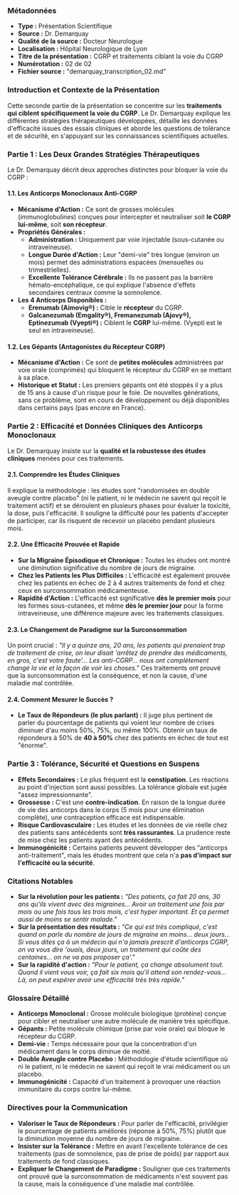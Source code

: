 ### **Métadonnées**

- **Type :** Présentation Scientifique
- **Source :** Dr. Demarquay
- **Qualité de la source :** Docteur Neurologue
- **Localisation :** Hôpital Neurologique de Lyon
- **Titre de la présentation :** CGRP et traitements ciblant la voie du CGRP
- **Numérotation :** 02 de 02
- **Fichier source :** "demarquay_transcription_02.md"

### **Introduction et Contexte de la Présentation**

Cette seconde partie de la présentation se concentre sur les **traitements qui ciblent spécifiquement la voie du CGRP**. Le Dr. Demarquay explique les différentes stratégies thérapeutiques développées, détaille les données d'efficacité issues des essais cliniques et aborde les questions de tolérance et de sécurité, en s'appuyant sur les connaissances scientifiques actuelles.

### **Partie 1 : Les Deux Grandes Stratégies Thérapeutiques**

Le Dr. Demarquay décrit deux approches distinctes pour bloquer la voie du CGRP :

#### **1.1. Les Anticorps Monoclonaux Anti-CGRP**

- **Mécanisme d'Action :** Ce sont de grosses molécules (immunoglobulines) conçues pour intercepter et neutraliser soit **le CGRP lui-même**, soit **son récepteur**.
- **Propriétés Générales :**
  - **Administration :** Uniquement par voie injectable (sous-cutanée ou intraveineuse).
  - **Longue Durée d'Action :** Leur "demi-vie" très longue (environ un mois) permet des administrations espacées (mensuelles ou trimestrielles).
  - **Excellente Tolérance Cérébrale :** Ils ne passent pas la barrière hémato-encéphalique, ce qui explique l'absence d'effets secondaires centraux comme la somnolence.
- **Les 4 Anticorps Disponibles :**
  - **Erenumab (Aimovig®) :** Cible le **récepteur** du CGRP.
  - **Galcanezumab (Emgality®), Fremanezumab (Ajovy®), Eptinezumab (Vyepti®) :** Ciblent le **CGRP** lui-même. (Vyepti est le seul en intraveineuse).

#### **1.2. Les Gépants (Antagonistes du Récepteur CGRP)**

- **Mécanisme d'Action :** Ce sont de **petites molécules** administrées par voie orale (comprimés) qui bloquent le récepteur du CGRP en se mettant à sa place.
- **Historique et Statut :** Les premiers gépants ont été stoppés il y a plus de 15 ans à cause d'un risque pour le foie. De nouvelles générations, sans ce problème, sont en cours de développement ou déjà disponibles dans certains pays (pas encore en France).

### **Partie 2 : Efficacité et Données Cliniques des Anticorps Monoclonaux**

Le Dr. Demarquay insiste sur la **qualité et la robustesse des études cliniques** menées pour ces traitements.

#### **2.1. Comprendre les Études Cliniques**

Il explique la méthodologie : les études sont "randomisées en double aveugle contre placebo" (ni le patient, ni le médecin ne savent qui reçoit le traitement actif) et se déroulent en plusieurs phases pour évaluer la toxicité, la dose, puis l'efficacité. Il souligne la difficulté pour les patients d'accepter de participer, car ils risquent de recevoir un placebo pendant plusieurs mois.

#### **2.2. Une Efficacité Prouvée et Rapide**

- **Sur la Migraine Épisodique et Chronique :** Toutes les études ont montré une diminution significative du nombre de jours de migraine.
- **Chez les Patients les Plus Difficiles :** L'efficacité est également prouvée chez les patients en échec de 2 à 4 autres traitements de fond et chez ceux en surconsommation médicamenteuse.
- **Rapidité d'Action :** L'efficacité est significative **dès le premier mois** pour les formes sous-cutanées, et même **dès le premier jour** pour la forme intraveineuse, une différence majeure avec les traitements classiques.

#### **2.3. Le Changement de Paradigme sur la Surconsommation**

Un point crucial : _"Il y a quinze ans, 20 ans, les patients qui prenaient trop de traitement de crise, on leur disait 'arrêtez de prendre des médicaments, en gros, c'est votre faute'... Les anti-CGRP... nous ont complètement changé la vie et la façon de voir les choses."_ Ces traitements ont prouvé que la surconsommation est la conséquence, et non la cause, d'une maladie mal contrôlée.

#### **2.4. Comment Mesurer le Succès ?**

- **Le Taux de Répondeurs (le plus parlant) :** Il juge plus pertinent de parler du pourcentage de patients qui voient leur nombre de crises diminuer d'au moins 50%, 75%, ou même 100%. Obtenir un taux de répondeurs à 50% de **40 à 50%** chez des patients en échec de tout est "énorme".

### **Partie 3 : Tolérance, Sécurité et Questions en Suspens**

- **Effets Secondaires :** Le plus fréquent est la **constipation**. Les réactions au point d'injection sont aussi possibles. La tolérance globale est jugée "assez impressionnante".
- **Grossesse :** C'est une **contre-indication**. En raison de la longue durée de vie des anticorps dans le corps (5 mois pour une élimination complète), une contraception efficace est indispensable.
- **Risque Cardiovasculaire :** Les études et les données de vie réelle chez des patients sans antécédents sont **très rassurantes**. La prudence reste de mise chez les patients ayant des antécédents.
- **Immunogénicité :** Certains patients peuvent développer des "anticorps anti-traitement", mais les études montrent que cela n'a **pas d'impact sur l'efficacité ou la sécurité**.

### **Citations Notables**

- **Sur la révolution pour les patients :** _"Des patients, ça fait 20 ans, 30 ans qu'ils vivent avec des migraines... Avoir un traitement une fois par mois ou une fois tous les trois mois, c'est hyper important. Et ça permet aussi de moins se sentir malade."_
- **Sur la présentation des résultats :** _"Ce qui est très compliqué, c'est quand on parle du nombre de jours de migraine en moins... deux jours... Si vous dites ça à un médecin qui n'a jamais prescrit d'anticorps CGRP, on va vous dire 'ouais, deux jours, un traitement qui coûte des centaines... on ne va pas proposer ça'."_
- **Sur la rapidité d'action :** _"Pour le patient, ça change absolument tout. Quand il vient vous voir, ça fait six mois qu'il attend son rendez-vous... Là, on peut espérer avoir une efficacité très très rapide."_

### **Glossaire Détaillé**

- **Anticorps Monoclonal :** Grosse molécule biologique (protéine) conçue pour cibler et neutraliser une autre molécule de manière très spécifique.
- **Gépants :** Petite molécule chimique (prise par voie orale) qui bloque le récepteur du CGRP.
- **Demi-vie :** Temps nécessaire pour que la concentration d'un médicament dans le corps diminue de moitié.
- **Double Aveugle contre Placebo :** Méthodologie d'étude scientifique où ni le patient, ni le médecin ne savent qui reçoit le vrai médicament ou un placebo.
- **Immunogénicité :** Capacité d'un traitement à provoquer une réaction immunitaire du corps contre lui-même.

### **Directives pour la Communication**

- **Valoriser le Taux de Répondeurs :** Pour parler de l'efficacité, privilégier le pourcentage de patients améliorés (réponse à 50%, 75%) plutôt que la diminution moyenne du nombre de jours de migraine.
- **Insister sur la Tolérance :** Mettre en avant l'excellente tolérance de ces traitements (pas de somnolence, pas de prise de poids) par rapport aux traitements de fond classiques.
- **Expliquer le Changement de Paradigme :** Souligner que ces traitements ont prouvé que la surconsommation de médicaments n'est souvent pas la cause, mais la conséquence d'une maladie mal contrôlée.
